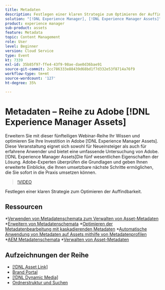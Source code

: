 ```yaml
---
title: Metadaten
description: Festlegen einer klaren Strategie zum Optimieren der Auffindbarkeit
solution: "[!DNL Experience Manager], [!DNL Experience Manager Assets]"
product: experience manager
sub-product: assets
feature: Metadata
topic: Content Management
role: User
level: Beginner
version: Cloud Service
type: Event
kt: 7339
exl-id: 35b85f97-ffe4-43f9-98ae-dae0d36bae91
source-git-commit: 2cc786333e88439d68bd1f7d332e53f8714a76f9
workflow-type: tm+mt
source-wordcount: '127'
ht-degree: 35%

---
```


# Metadaten – Reihe zu Adobe [!DNL Experience Manager Assets]

Erweitern Sie mit dieser fünfteiligen Webinar-Reihe Ihr Wissen und optimieren Sie Ihre Investition in Adobe [!DNL Experience Manager Assets]. Diese Veranstaltung eignet sich sowohl für Neueinsteiger als auch für erfahrene Anwender und bietet eine umfassende Untersuchung von Adobe. [!DNL Experience Manager Assets]Die fünf wesentlichen Eigenschaften der Lösung. Adobe-Experten überprüfen die Grundlagen und geben Ihnen erweiterte Einblicke, die Ihnen umsetzbare nächste Schritte ermöglichen, die Sie sofort in die Praxis umsetzen können.

>[!VIDEO](https://video.tv.adobe.com/v/332134/?quality=12&learn=on&hidetitle=true)

Festlegen einer klaren Strategie zum Optimieren der Auffindbarkeit.

## Ressourcen

*[Verwenden von Metadatenschemata zum Verwalten von Asset-Metadaten](https://experienceleague.adobe.com/en/docs/experience-manager-learn/assets/authoring/metadata)
*[Erweitern von Metadatenschemata](https://experienceleague.adobe.com/en/docs/experience-manager-learn/assets/configuring/metadata-schemas)
*[Optimieren der Metadatenbearbeitung mit kaskadierenden Metadaten](https://experienceleague.adobe.com/en/docs/experience-manager-learn/assets/metadata/cascade-metadata-feature-video-use)
*[Automatische Anwendung von Metadaten auf Assets mithilfe von Metadatenprofilen](https://experienceleague.adobe.com/en/docs/experience-manager-learn/assets/configuring/metadata-profiles)
*[AEM Metadatenschemata](https://experienceleague.adobe.com/en/docs/experience-manager-65/content/assets/administer/metadata-schemas#administer)
*[Verwalten von Asset-Metadaten](https://experienceleague.adobe.com/en/docs/experience-manager-65/content/assets/using/metadata#RegisteringacustomnamespacewithinAEM)

## Aufzeichnungen der Reihe

* [[!DNL Asset Link]](asset-link.md)
* [Brand Portal](brand-portal.md)
* [[!DNL Dynamic Media]](dynamic-media.md)
* [Ordnerstruktur und Suchen](folder-structure-search.md)
